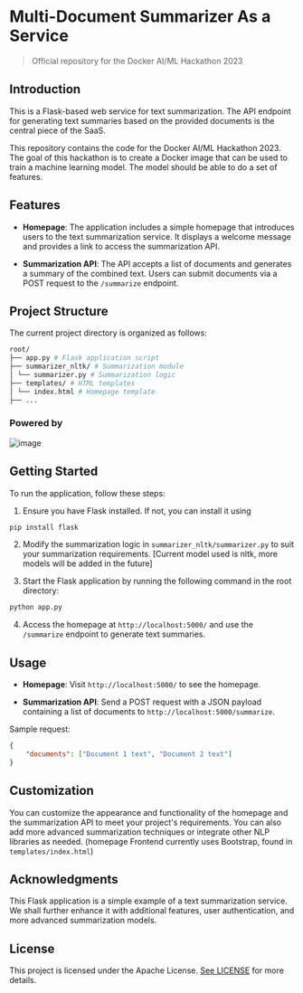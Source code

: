 # Multi-Document Summarizer As a Service
> Official repository for the Docker AI/ML Hackathon 2023

## Introduction

This is a Flask-based web service for text summarization. The API endpoint for generating text summaries based on the provided documents is the central piece of the SaaS.

This repository contains the code for the Docker AI/ML Hackathon 2023. The goal of this hackathon is to create a Docker image that can be used to train a machine learning model. The model should be able to do a set of features. 

## Features

- **Homepage**: The application includes a simple homepage that introduces users to the text summarization service. It displays a welcome message and provides a link to access the summarization API.

- **Summarization API**: The API accepts a list of documents and generates a summary of the combined text. Users can submit documents via a POST request to the `/summarize` endpoint.

## Project Structure

The current project directory is organized as follows:
```bash
root/
├── app.py # Flask application script
├── summarizer_nltk/ # Summarization module
│ └── summarizer.py # Summarization logic
├── templates/ # HTML templates
│ └── index.html # Homepage template
├── ...
```

### Powered by 
![image](https://img.shields.io/badge/Docker-2CA5E0?style=for-the-badge&logo=docker&logoColor=white)


## Getting Started

To run the application, follow these steps:

1. Ensure you have Flask installed. If not, you can install it using 
```bash	
pip install flask
```

2. Modify the summarization logic in `summarizer_nltk/summarizer.py` to suit your summarization requirements. [Current model used is nltk, more models will be added in the future]

3. Start the Flask application by running the following command in the root directory:

```bash
python app.py
``` 

4. Access the homepage at `http://localhost:5000/` and use the `/summarize` endpoint to generate text summaries.

## Usage

- **Homepage**: Visit `http://localhost:5000/` to see the homepage.

- **Summarization API**: Send a POST request with a JSON payload containing a list of documents to `http://localhost:5000/summarize`.

Sample request:

```json
{
    "documents": ["Document 1 text", "Document 2 text"]
}
```

## Customization

You can customize the appearance and functionality of the homepage and the summarization API to meet your project's requirements. You can also add more advanced summarization techniques or integrate other NLP libraries as needed. (homepage Frontend currently uses Bootstrap, found in `templates/index.html`)

## Acknowledgments

This Flask application is a simple example of a text summarization service. We shall further enhance it with additional features, user authentication, and more advanced summarization models.

## License

This project is licensed under the Apache License. [See LICENSE](LICENSE) for more details.
